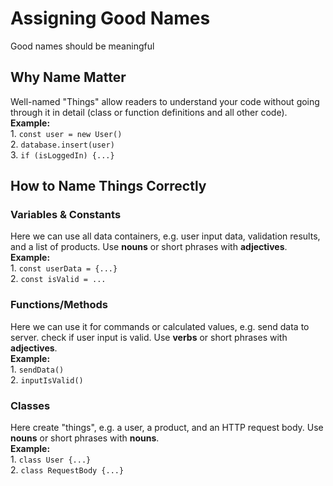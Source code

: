 # Assigning Good Names
Good names should be meaningful

## Why Name Matter
Well-named "Things" allow readers to understand your code without going through it in detail (class or function definitions and all other code).  
  **Example:**  
    1. `const user = new User()`  
    2. `database.insert(user)`  
    3. `if (isLoggedIn) {...}`  

## How to Name Things Correctly
### Variables & Constants
Here we can use all data containers, e.g. user input data, validation results, and a list of products. Use **nouns** or short phrases with **adjectives**.  
  **Example:**  
    1. `const userData = {...}`  
    2.  `const isValid = ...`  
### Functions/Methods
Here we can use it for commands or calculated values, e.g. send data to server. check if user input is valid. Use **verbs** or short phrases with **adjectives**.  
  **Example:**  
    1. `sendData()`  
    2. `inputIsValid()`  
### Classes
Here create "things", e.g. a user, a product, and an HTTP request body. Use **nouns** or short phrases with **nouns**.  
  **Example:**  
    1. `class User {...}`  
    2. `class RequestBody {...}`  
    
